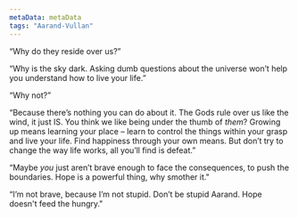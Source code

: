 ```yaml
---
metaData: metaData
tags: "Aarand-Vullan"
---
```


“Why do they reside over us?” 

“Why is the sky dark. Asking dumb questions about the universe won’t help you understand how to live your life.”

“Why not?”

“Because there’s nothing you can do about it. The Gods rule over us like the wind, it just IS. You think we like being under the thumb of *them*? Growing up means learning your place – learn to control the things within your grasp and live your life. Find happiness through your own means. But don’t try to change the way life works, all you’ll find is defeat.”

“Maybe *you* just aren’t brave enough to face the consequences, to push the boundaries. Hope is a powerful thing, why smother it."

“I’m not brave, because I’m not stupid. Don’t be stupid Aarand. Hope doesn't feed the hungry."
